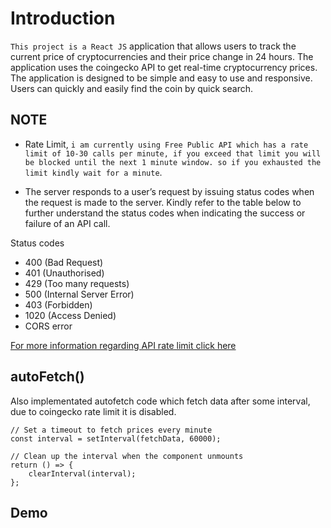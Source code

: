 
# Introduction
`This project is a React JS` application that allows users to track the current price of cryptocurrencies and their price change in 24 hours. The application uses the coingecko API to get real-time cryptocurrency prices. The application is designed to be simple and easy to use and responsive. Users can quickly and easily find the coin by quick search. 

## NOTE

* Rate Limit, `i am currently using Free Public API which has a rate limit of 10-30 calls per minute, if you exceed that limit you will be blocked until the next 1 minute window. so if you exhausted the limit kindly wait for a minute`.

* The server responds to a user’s request by issuing status codes when the request is made to the server. Kindly refer to the table below to further understand the status codes when indicating the success or failure of an API call.

Status codes
* 400 (Bad Request)
* 401 (Unauthorised)
* 429 (Too many requests)
* 500 (Internal Server Error)
* 403 (Forbidden)
* 1020 (Access Denied)
* CORS error

[For more information regarding API rate limit click here](https://apiguide.coingecko.com/getting-started/error-and-rate-limit)

## autoFetch()

Also implementated autofetch code which fetch data after some interval, due to coingecko rate limit it is disabled. 

    // Set a timeout to fetch prices every minute
    const interval = setInterval(fetchData, 60000);

    // Clean up the interval when the component unmounts
    return () => {
        clearInterval(interval);
    };

## Demo




